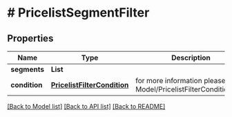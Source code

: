 # # PricelistSegmentFilter


## Properties 


Name | Type | Description | Notes
------------ | ------------- | ------------- | -------------
**segments**| **List<String>** |   | [optional]
**condition**| [**PricelistFilterCondition**](PricelistFilterCondition.md) |  for more information please, see Model/PricelistFilterCondition.php  | [optional] [default to PricelistFilterCondition.IN]


[[Back to Model list]](../../README.md#models) [[Back to API list]](../../README.md#endpoints) [[Back to README]](../../README.md)

